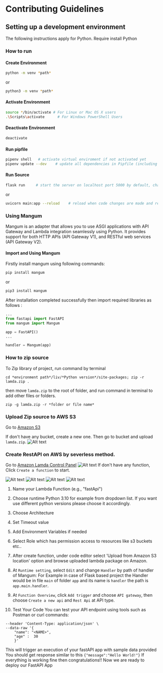 # Contributing Guidelines

## Setting up a development environment

The following instructions apply for Python.
Require install Python

### How to run

#### Create Environment

```sh
python -m venv *path*
```
or 
```sh
python3 -m venv *path*
```

#### Activate Environment

```sh
source */bin/activate # For Linux or Mac OS X users
.\Scripts\activate      # For Windows PowerShell Users
```

#### Deactivate Environment
```sh
deactivate
```

#### Run pipfile
``````sh
pipenv shell   # activate virtual enviroment if not activated yet
pipenv update --dev    # update all dependencies in Pipfile (including dev ones). This will also generate the lock file which is used by pip when installing packages
``````

#### Run Source 

``````sh
flask run     # start the server on localhost port 5000 by default, change it
``````
or 

``````sh
uvicorn main:app --reload    # reload when code changes are made and restarts automatically
``````

### Using Mangum
Mangum is an adapter that allows you to use ASGI applications with API Gateway and Lambda integration seamlessly using Python. It provides support for both HTTP APIs (API Gateway V1), and RESTful web services (API Gateway V2).
#### Import and Using Mangum

Firstly install mangum using following commands:
```sh
pip install mangum
```
or 
```sh
pip3 install mangum
```

After installation completed successfully then import required libraries as follows :
```python
...
from fastapi import FastAPI
from mangum import Mangum

app = FastAPI()
...

handler = Mangum(app)
```


### How to zip source

To Zip library of project, run command by terminal
```
cd *environment path*/liv/*Python version*/site-packages; zip -r lamda.zip .
```

then move `lamda.zip` to the root of folder, and run command in terminal to add other files or folders.
```
zip -g lamda.zip -r *folder or file name*
```

### Upload Zip source to AWS S3

Go to [Amazon S3](https://s3.console.aws.amazon.com/s3)

If don't have any bucket, create a new one.
Then go to bucket and upload `lamda.zip`.
![Alt text](aws-s3.png)

### Create RestAPI on AWS by severless method.

Go to [Amazon Lamda Control Panel](https://console.aws.amazon.com/lambda)
![Alt text](aws-lamda-start.png)
If don't have any function, Click `Create a function` to start.

![Alt text](aws-lamda.png)
![Alt text](aws-lamda-upload-s3.png)
![Alt text](aws-lamda-setting-handler.png)
![Alt text](aws-api-gateway.png)
1. Name your Lambda Function (e.g., "fastApi")
2. Choose runtime Python 3.10 for example from dropdown list. 
If you want use different python versions please choose it accordingly.
3. Choose Architecture
4. Set Timeout value
5. Add Environment Variables if needed
6. Select Role which has permission access to resources like s3 buckets etc..
7. After create function, under code editor select 'Upload from Amazon S3 location' option and browse uploaded lambda package on Amazon.
8. At `Runtime setting`, select `Edit` and change `Handler` by path of handler of Mangum:
For Example in case of Flask based project the Handler would be in file `main` of folder `app` and its name is `handler`
the path is `app.main.handler`.

9. At `Function Overview`, click `Add trigger` and choose `API gateway`, then choose `Create a new api` and `Rest Api` at API type.

9. Test Your Code
You can test your API endpoint using tools such as Postman or curl commands:
````curl --location --request GET '<your_api_gateway>/dev/' \
--header 'Content-Type: application/json' \
--data-raw '{
    "name": "<NAME>",
    "age" :  30
    }'
````

This will trigger an execution of your fastAPI app with sample data provided
You should get response similar to this
    ```{"message":"Hello World!"}```
If everything is working fine then congratulations!!
Now we are ready to deploy our FastAPI App


